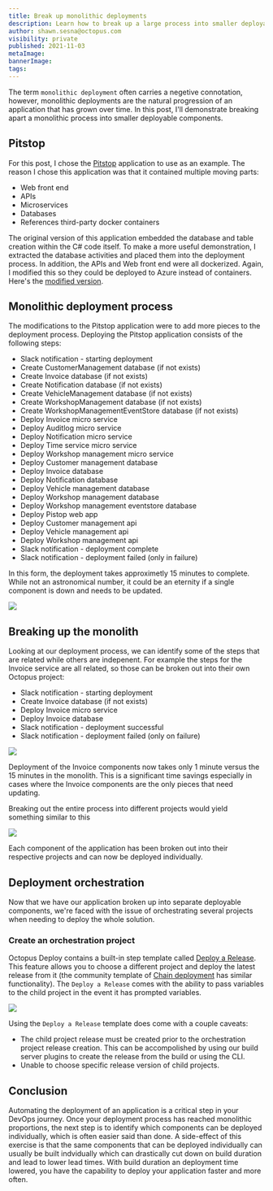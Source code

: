 ```yaml
---
title: Break up monolithic deployments
description: Learn how to break up a large process into smaller deployable components
author: shawn.sesna@octopus.com
visibility: private
published: 2021-11-03
metaImage: 
bannerImage: 
tags:
---
```


The term `monolithic deployment` often carries a negetive connotation, however, monolithic deployments are the natural progression of an application that has grown over time.  In this post, I'll demonstrate breaking apart a monolithic process into smaller deployable components.

## Pitstop
For this post, I chose the [Pitstop](https://github.com/EdwinVW/pitstop) application to use as an example.  The reason I chose this application was that it contained multiple moving parts:
- Web front end
- APIs
- Microservices
- Databases
- References third-party docker containers

The original version of this application embedded the database and table creation within the C# code itself.  To make a more useful demonstration, I extracted the database activities and placed them into the deployment process.  In addition, the APIs and Web front end were all dockerized.  Again, I modified this so they could be deployed to Azure instead of containers.  Here's the [modified version](https://github.com/OctopusSamples/PitStop).

## Monolithic deployment process
The modifications to the Pitstop application were to add more pieces to the deployment process.  Deploying the Pitstop application consists of the following steps:
- Slack notification - starting deployment
- Create CustomerManagement database (if not exists)
- Create Invoice database (if not exists)
- Create Notification database (if not exists)
- Create VehicleManagement database (if not exists)
- Create WorkshopManagement database (if not exists)
- Create WorkshopManagementEventStore database (if not exists)
- Deploy Invoice micro service
- Deploy Auditlog micro service
- Deploy Notification micro service
- Deploy Time service micro service
- Deploy Workshop management micro service
- Deploy Customer management database
- Deploy Invoice database
- Deploy Notification database
- Deploy Vehicle management database
- Deploy Workshop management database
- Deploy Workshop management eventstore database
- Deploy Pistop web app
- Deploy Customer management api
- Deploy Vehicle management api
- Deploy Workshop management api
- Slack notification - deployment complete
- Slack notification - deployment failed (only in failure)

In this form, the deployment takes approximetly 15 minutes to complete.  While not an astronomical number, it could be an eternity if a single component is down and needs to be updated.

![](octopus-project-monolith-process.png)

## Breaking up the monolith
Looking at our deployment process, we can identify some of the steps that are related while others are indepenent.  For example the steps for the Invoice service are all related, so those can be broken out into their own Octopus project:
- Slack notification - starting deployment
- Create Invoice database (if not exists)
- Deploy Invoice micro service
- Deploy Invoice database
- Slack notification - deployment successful
- Slack notification - deployment failed (only on failure)

![](octopus-project-invoice.png)

Deployment of the Invoice components now takes only 1 minute versus the 15 minutes in the monolith.  This is a significant time savings especially in cases where the Invoice components are the only pieces that need updating.

Breaking out the entire process into different projects would yield something similar to this

![](octopus-component-projects.png)

Each component of the application has been broken out into their respective projects and can now be deployed individually.

## Deployment orchestration
Now that we have our application broken up into separate deployable components, we're faced with the issue of orchestrating several projects when needing to deploy the whole solution.  

### Create an orchestration project
Octopus Deploy contains a built-in step template called [Deploy a Release](https://octopus.com/docs/projects/coordinating-multiple-projects/deploy-release-step).  This feature allows you to choose a different project and deploy the latest release from it (the community template of [Chain deployment](https://library.octopus.com/step-templates/18392835-d50e-4ce9-9065-8e15a3c30954/actiontemplate-chain-deployment) has similar functionality).  The `Deploy a Release` comes with the ability to pass variables to the child project in the event it has prompted variables.

![](octopus-project-orchestration.png)

Using the `Deploy a Release` template does come with a couple caveats:
- The child project release must be created prior to the orchestration project release creation.  This can be accompolished by using our build server plugins to create the release from the build or using the CLI.
- Unable to choose specific release version of child projects.

## Conclusion
Automating the deployment of an application is a critical step in your DevOps journey.  Once your deployment process has reached monolithic proportions, the next step is to identify which components can be deployed individually, which is often easier said than done.  A side-effect of this exercise is that the same components that can be deployed individually can usually be built indvidually which can drastically cut down on build duration and lead to lower lead times.  With build duration an deployment time lowered, you have the capability to deploy your application faster and more often.
